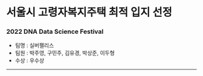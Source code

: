 # 서울시 고령자복지주택 최적 입지 선정
### 2022 DNA Data Science Festival
- 팀명 : 실버팰리스
- 팀원 : 박주영, 구민주, 김유경, 박상준, 이두형
- 수상 : 우수상
---
